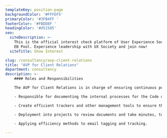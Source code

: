 ```yaml
---
templateKey: position-page
backgroundColor: '#FFFEF5'
primaryColor: '#3FB4FF '
footerColor: '#FBDD8F '
headingColor: '#d51585'
seo:
  siteDescription: >-
    This is the official interest check platform of User Experience Society for
    EB Pool. Experience leadership with UX Society and join now!
  siteTitle: Show Interest

slug: /consultancy/avp-client-relations
title: "AVP for Client Relations"
department: consultancy
description: >-
    #### Roles and Responsibilities

    The AVP for Client Relations is in charge of ensuring continuous positive experiences for the various clients of UXS. They are responsible for managing potential clients of the organization, together with attending meetings and handling the administrative duties for client projects. They shall execute the following tasks:

    - Responsible for documenting the internal processes for the Code of Internal Procedures.

    - Create efficient trackers and other management tools to ensure the productivity and efficiency of the departments.

    - Deployment into projects to review documents and take minutes, turning over department meetings to the Top 2 and vice versa when needed.
  
    - Applying efficiency methods to email tagging and tracking.

---
```


